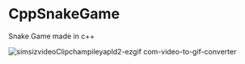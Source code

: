 # CppSnakeGame
 Snake Game made in c++
 
![simsizvideoClipchampileyapld2-ezgif com-video-to-gif-converter](https://github.com/user-attachments/assets/39cb2cb7-9e7b-41ce-abde-1d22ec46fac6)
